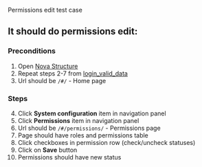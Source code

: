 Permissions edit test case

## It should do permissions edit:

### Preconditions

1. Open [Nova Structure]()
2. Repeat steps 2-7 from [login_valid_data](login_valid_data.md)
3. Url should be `/#/` - Home page

### Steps

4. Click **System configuration** item in navigation panel
5. Click **Permissions** item in navigation panel
6. Url should be `/#/permissions/` - Permissions page
7. Page should have roles and permissions table
8. Click checkboxes in permission row (check/uncheck statuses)
9. Click on **Save** button
10. Permissions should have new status
